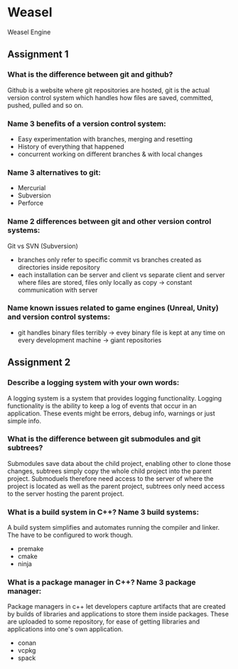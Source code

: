 # Weasel
Weasel Engine

## Assignment 1

### What is the difference between git and github?
Github is a website where git repositories are hosted, git is the actual version control system which handles how files are saved, committed, pushed, pulled and so on.
### Name 3 benefits of a version control system:
- Easy experimentation with branches, merging and resetting
- History of everything that happened
- concurrent working on different branches & with local changes
### Name 3 alternatives to git:
- Mercurial
- Subversion
- Perforce
### Name 2 differences between git and other version control systems:
Git vs SVN (Subversion)
- branches only refer to specific commit vs branches created as directories inside repository
- each installation can be server and client vs separate client and server where files are stored, files only locally as copy -> constant communication with server
### Name known issues related to game engines (Unreal, Unity) and version control systems:
- git handles binary files terribly -> evey binary file is kept at any time on every development machine -> giant repositories


## Assignment 2

### Describe a logging system with your own words:
A logging system is a system that provides logging functionality. Logging functionality is the ability to keep a log of events that occur in an application. These events might be errors, debug info, warnings or just simple info. 
### What is the difference between git submodules and git subtrees?
Submodules save data about the child project, enabling other to clone those changes, subtrees simply copy the whole child project into the parent project. 
Submoduels therefore need access to the server of where the project is located as well as the parent project, subtrees only need access to the server hosting the parent project.
### What is a build system in C++? Name 3 build systems:
A build system simplifies and automates running the compiler and linker. The have to be configured to work though.
- premake
- cmake 
- ninja
### What is a package manager in C++? Name 3 package manager:
Package managers in c++ let developers capture artifacts that are created by builds of libraries and applications to store them inside packages. These are uploaded to some repository, for ease of getting llibraries and applications into one's own application.
- conan
- vcpkg
- spack